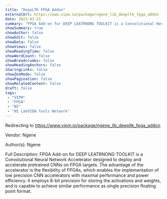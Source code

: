 ```yaml
---
title: "DeepLTK FPGA Addon"
externalUrl: https://www.vipm.io/package/ngene_lib_deepltk_fpga_addon
date: 2023-03-21
summary: "FPGA Add-on for DEEP LEATRNONG TOOLKIT is a Convolutional Neural Network Accelerator designed to deploy and accelerate pretrained CNNs on FPGA targets."
showSummary: true
showAuthor: false
showEdit: false
showData: false
showViews: false
showReadingTime: false
showWordCount: false
showBreadcrumbs: false
showHeadingAnchors: false
sharingLinks: false
showZenMode: false
showPagination: false
showRelatedContent: false
draft: false
tags:
 - "VIPM"
 - "FPGA"
 - "NI"
 - "NI LabVIEW Tools Network"
---
```


Redirecting to https://www.vipm.io/package/ngene_lib_deepltk_fpga_addon

Vendor: Ngene

Author(s): Ngene
 
Full Description:
FPGA Add-on for DEEP LEATRNONG TOOLKIT is a Convolutional Neural Network Accelerator designed to deploy and accelerate pretrained CNNs on FPGA targets. The advantage of the accelerator is the flexibility of FPGAs, which enables the implementation of low precision CNN accelerators with maximal performance and power efficiency. It employs 8-bit precision for storing the activations and weights, and is capable to achieve similar performance as single precision floating point format.